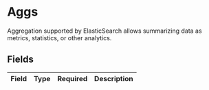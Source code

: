 # Aggs

Aggregation supported by ElasticSearch allows summarizing data as metrics, statistics, or other analytics.


## Fields

| Field       | Type        | Required    | Description |
| ----------- | ----------- | ----------- | ----------- |